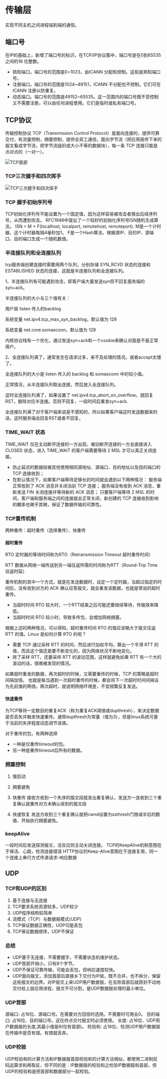 # 传输层

实现不同主机之间进程端到端的通信。

## 端口号

在IP的基础上，新增了端口号的标识，在TCP/IP协议簇中，端口号是在0到65535之间的16 位整数。

* 熟知端口。端口号的范围是0~1023，由ICANN 分配和控制。这些是熟知端口号。
* 注册端口。端口号的范围是1024~49151，ICANN 不分配也不控制。它们可在ICANN 注册以防重复。
* 动态端口。端口号的范围是49152~65535。这一范围内的端口号既不受控制又不需要注册，可以由任何进程使用。它们是临时或私有端口号。

## TCP协议

传输控制协议 TCP（Transmission Control Protocol）是面向连接的，提供可靠交付，有流量控制，拥塞控制，提供全双工通信，面向字节流（把应用层传下来的报文看成字节流，把字节流组织成大小不等的数据块），每一条 TCP 连接只能是点对点的（一对一）。

![TCP首部](/%E8%AE%A1%E7%AE%97%E6%9C%BA%E7%BD%91%E7%BB%9C/assets/TCP%E9%A6%96%E9%83%A8.jpg)

### TCP三次握手和四次挥手

![TCP三次握手和四次挥手](/%E8%AE%A1%E7%AE%97%E6%9C%BA%E7%BD%91%E7%BB%9C/assets/tcp%E4%B8%89%E6%AC%A1%E6%8F%A1%E6%89%8B%E5%92%8C%E5%9B%9B%E6%AC%A1%E6%8C%A5%E6%89%8B.jpg)

### TCP 握手初始序列号

TCP初始化序列号不能设置为一个固定值，因为这样容易被攻击者猜出后续序列号，从而遭到攻击。
RFC1948中提出了一个较好的初始化序列号ISN随机生成算法。
ISN = M + F(localhost, localport, remotehost, remoteport).
M是一个计时器，这个计时器每隔4毫秒加1。
F是一个Hash算法，根据源IP、目的IP、源端口、目的端口生成一个随机数值。

### 半连接队列和全连接队列

tcp服务端创建连接时需要用两个队列，分别存储 SYN_RCVD 状态的连接和 ESTABLISHED 状态的连接，这就是半连接队列和全连接队列。

1、半连接队列有可能遇到攻击，即客户端大量发送syn但不回复服务端的syn+ack。

半连接队列的大小与三个值有关：

用户层 listen 传入的backlog

系统变量 net.ipv4.tcp_max_syn_backlog，默认值为 128

系统变量 net.core.somaxconn，默认值为 128

内核协议栈有一个优化，通过发送syn+ack和一个cookie来确认对面是不是正常用户。

2、全连接队列满了，通常发生在请求过多，来不及处理的情况。或者accept太慢了。

全连接队列的大小是 listen 传入的 backlog 和 somaxconn 中的较小值。

正常情况，从半连接队列取出连接，然后放入全连接队列。

这时全连接队列满了，如果设置了 net.ipv4.tcp_abort_on_overflow。就回复RST，删除对应半连接。否则不回复，一段时间后重发syn+ack.

全连接队列满了对于客户端来说是不感知的，所以如果客户端这时发送数据来的话，这时服务端会回复RST或者不回复。

### TIME_WAIT 状态

TIME_WAIT 仅在主动断开连接的一方出现，被动断开连接的一方会直接进入 CLOSED 状态，进入 TIME_WAIT 的客户端需要等待 2 MSL 才可以真正关闭连接。

* 防止延迟的数据段被其他使用相同源地址、源端口、目的地址以及目的端口的 TCP 连接收到；
* 在默认情况下，如果客户端等待足够长的时间就会遇到以下两种情况：
服务端正常收到了 ACK 消息并关闭当前 TCP 连接；
服务端没有收到 ACK 消息，重新发送 FIN 关闭连接并等待新的 ACK 消息；
只要客户端等待 2 MSL 的时间，客户端和服务端之间的连接就会正常关闭，新创建的 TCP 连接收到影响的概率也微乎其微，保证了数据传输的可靠性。

### TCP重传机制

两种重传：超时重传（选择重传）、快重传

#### 超时重传

RTO 定时器的等待时间称为RTO（Retransmission Timeout 超时重传时间）

RTT 数据从网络一端传送到另一端往返所需的时间称为RTT（Round-Trip Time 往返时延）

重传机制的其中一个方式，就是在发送数据时，设定一个定时器，当超过指定的时间后，没有收到对方的 ACK 确认应答报文，就会重发该数据，也就是常说的超时重传。

* 当超时时间 RTO 较大时，一个RTT结束之后可能还要继续等待，传输效率降低。
* 当超时时间 RTO 较小时，导致多传包，会增加网络拥塞。

根据上述的两种情况，可以得知，超时重传时间 RTO 的值应该略大于报文往返 RTT 的值。Linux 是如何计算 RTO 的呢？

* 需要 TCP 通过采样 RTT 的时间，然后进行加权平均，算出一个平滑 RTT 的值，而且这个值还是要不断变化的，因为网络状况不断地变化。
* 除了采样 RTT，还要采样 RTT 的波动范围，这样就避免如果 RTT 有一个大的波动的话，很难被发现的情况。

如果超时重发的数据，再次超时的时候，又需要重传的时候，TCP 的策略是超时间隔加倍。
也就是每当遇到一次超时重传的时候，都会将下一次超时时间间隔设为先前值的两倍。两次超时，就说明网络环境差，不宜频繁反复发送。

#### 快速重传

为TCP等待一定数目的重复ACK（称为重复ACK阈值或dupthresh），来决定数据是否丢失并触发快速重传。通常dupthresh为常量（值为3），但是linux系统可基于当前的失序程度动态调节该值。

对于重传的包，有两种选择

* 一种是仅重传timeout的包。
* 另一种是重传timeout后所有的数据。

### 拥塞控制

1. 慢启动

2. 拥塞避免

3. 快重传
    接收方收到一个失序的报文段就发出重复确认，发送方一连收到三个重复确认就重传对方未确认收到的报文段

4. 快速恢复
    发送方收到三个重复确认就把cwnd设置为ssthresh门限减半后的数值、开始执行拥塞避免。

### keepAlive

一段时间后发送探测报文，没反应则主动关闭连接。
TCP的KeepAlive机制意图在于保活、心跳，检测连接错误
HTTP协议的Keep-Alive意图在于连接复用，同一个连接上串行方式传递请求-响应数据

## UDP

### TCP和UDP的区别

1. 基于连接与无连接
2. TCP要求系统资源较多，UDP较少
3. UDP程序结构较简单
4. 流模式（TCP）与数据报模式(UDP)
5. TCP保证数据正确性，UDP可能丢包
6. TCP保证数据顺序，UDP不保证

### 总结

* UDP基于无连接，不需要握手，不需要状态机维护状态。
* UDP首部开销小，只有8个字节。
* UDP不保证可靠传输，可能会丢包，但响应速度较快。
* UDP面向报文，添加首部后直接乡下交付为IP层，既不合并，也不拆分，保留这些报文的边界。对IP层交上来UDP用户数据报，在去除首部后就原封不动地交付给上层应用进程，报文不可分割，是UDP数据报处理的最小单位。

### UDP首部

源端口: 占16位、源端口号。在需要对方回信时选用。不需要时可用全0。
目的端口: 占16位、目的端口号。这在终点交付报文时必须使用。
长度: 占16位、UDP用户数据报的长度,其最小值是8(仅有首部)。
检验和: 占16位、检测UDP用户数据报在传输中是否有错。有错就丢弃。

### UDP校验

UDP校验和的计算方法和IP数据报首部校验和的计算方法相似，都使用二进制反码运算求和再取反，但不同的是：IP数据报的校验和之检验IP数据报和首部，但UDP的校验和是把首部和数据部分一起校验。

